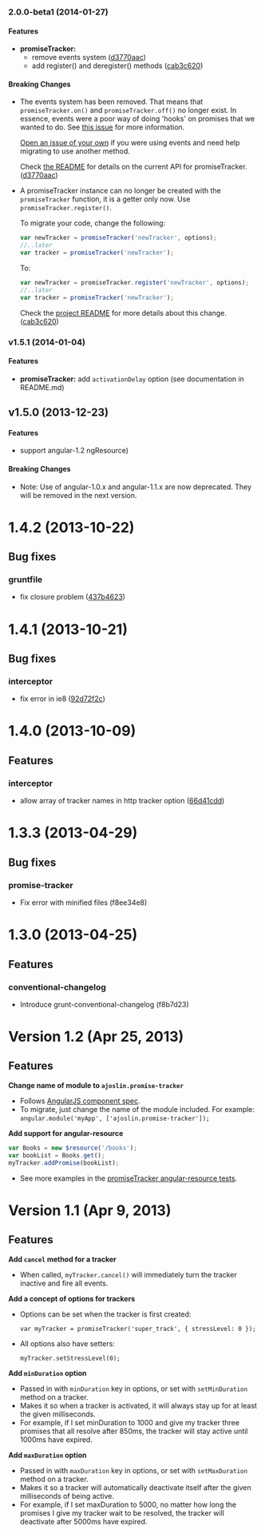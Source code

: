<a name="2.0.0-beta1"></a>
### 2.0.0-beta1 (2014-01-27)


#### Features

* **promiseTracker:**
  * remove events system ([d3770aac](http://github.com/ajoslin/angular-promise-tracker/commit/d3770aacbd1d1233dcf3f894982004939e64bf91))
  * add register() and deregister() methods ([cab3c620](http://github.com/ajoslin/angular-promise-tracker/commit/cab3c62013ed3dcb9a0b47d9d1d5ae17d2fe6ab4))


#### Breaking Changes

* The events system has been removed.  That means that `promiseTracker.on()`
and `promiseTracker.off()` no longer exist. In essence, events were a poor way of doing
'hooks' on promises that we wanted to do.  See [this
issue](https://github.com/ajoslin/angular-promise-tracker/issues/37) for
more information.

  [Open an
  issue of your own](https://github.com/ajoslin/angular-promise-tracker/issues) if you
  were using events and need help migrating to use another method.

  Check [the
  README](https://github.com/ajoslin/angular-promise-tracker/tree/master/README.md)
  for details on the current API for promiseTracker.
   ([d3770aac](http://github.com/ajoslin/angular-promise-tracker/commit/d3770aacbd1d1233dcf3f894982004939e64bf91))

* A promiseTracker instance can no longer be created with the
`promiseTracker` function, it is a getter only now.  Use 
`promiseTracker.register()`.

  To migrate your code, change the following:

  ```js
  var newTracker = promiseTracker('newTracker', options);
  //..later
  var tracker = promiseTracker('newTracker');
  ```

  To:

  ```js
  var newTracker = promiseTracker.register('newTracker', options);
  //..later
  var tracker = promiseTracker('newTracker');
  ```

  Check the [project
  README](http://github.com/ajoslin/angular-promise-tracker/tree/master/README.md)
  for more details about this change.
   ([cab3c620](http://github.com/ajoslin/angular-promise-tracker/commit/cab3c62013ed3dcb9a0b47d9d1d5ae17d2fe6ab4))


<a name="v1.5.1"></a>
### v1.5.1 (2014-01-04)

#### Features

* **promiseTracker:** add `activationDelay` option (see documentation in README.md)

<a name="v1.5.0"></a>
## v1.5.0 (2013-12-23)

#### Features

* support angular-1.2 ngResource)

#### Breaking Changes

* Note: Use of angular-1.0.x and angular-1.1.x are now deprecated.  They will be removed in the next version.

# 1.4.2 (2013-10-22)

## Bug fixes
### gruntfile

* fix closure problem ([437b4623](http://github.com/ajoslin/angular-promise-tracker/commits/437b4623))




# 1.4.1 (2013-10-21)



## Bug fixes
### interceptor

* fix error in ie8 ([92d72f2c](http://github.com/ajoslin/angular-promise-tracker/commits/92d72f2c))




# 1.4.0 (2013-10-09)

## Features
### interceptor

* allow array of tracker names in http tracker option ([66d41cdd](http://github.com/ajoslin/angular-promise-tracker/commits/66d41cdd))






# 1.3.3 (2013-04-29)

## Bug fixes
### promise-tracker

* Fix error with minified files (f8ee34e8)
# 1.3.0 (2013-04-25)


## Features
### conventional-changelog

* Introduce grunt-conventional-changelog (f8b7d23)




# Version 1.2 (Apr 25, 2013)

## Features

**Change name of module to `ajoslin.promise-tracker`**

  - Follows [AngularJS component spec](http://github.com/angular/angular-component-spec).
  - To migrate, just change the name of the module included. For example: `angular.module('myApp', ['ajoslin.promise-tracker']);`

**Add support for angular-resource**

  ```js
  var Books = new $resource('/books');
  var bookList = Books.get();
  myTracker.addPromise(bookList);
  ```
  - See more examples in the [promiseTracker angular-resource tests](http://github.com/ajoslin/angular-promise-tracker/tree/master/test/unit/resource.spec.js).


# Version 1.1 (Apr 9, 2013)

## Features

**Add `cancel` method for a tracker**

  - When called, `myTracker.cancel()` will immediately turn the tracker inactive and fire all events.

**Add a concept of options for trackers**

  - Options can be set when the tracker is first created:

    `var myTracker = promiseTracker('super_track', { stressLevel: 0 });`

  - All options also have setters:

    `myTracker.setStressLevel(0);`

**Add `minDuration` option**

  - Passed in with `minDuration` key in options, or set with `setMinDuration` method on a tracker.
  - Makes it so when a tracker is activated, it will always stay up for at least the given milliseconds.
  - For example, if I set minDuration to 1000 and give my tracker three promises that all resolve after 850ms, the tracker will stay active until 1000ms have expired.

**Add `maxDuration` option**

  - Passed in with `maxDuration` key in options, or set with `setMaxDuration` method on a tracker.
  - Makes it so a tracker will automatically deactivate itself after the given milliseconds of being active.
  - For example, if I set maxDuration to 5000, no matter how long the promises I give my tracker wait to be resolved, the tracker will deactivate after 5000ms have expired.
